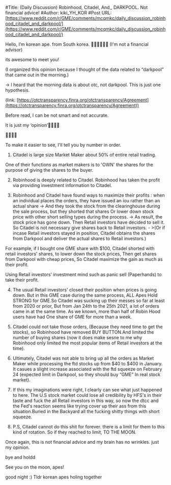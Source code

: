 #Title: (Daily Discussion) Robinhood, Citadel, And,, DARKPOOL. Not financial advice!
#Author: kiki_YH_KOR
#Post URL: [https://www.reddit.com/r/GME/comments/mcqmkc/daily_discussion_robinhood_citadel_and_darkpool/](https://www.reddit.com/r/GME/comments/mcqmkc/daily_discussion_robinhood_citadel_and_darkpool/)


Hello, I’m korean ape. from South korea. 🚀🚀🚀🚀🚀🚀 (I'm not a financial advisor)

its awesome to meet you!

(I organized this opinion because I thought of the data related to “darkpool” that came out in the morning.)

\->   I heard that the morning data is about otc, not darkpool. This is just one hypothesis. 

(link: [https://otctransparency.finra.org/otctransparency/Agreement](https://otctransparency.finra.org/otctransparency/Agreement))

Before read, I can be not smart and not accurate.

It is just my ‘opinion’🚀🚀🚀🚀

🚀🚀🚀🚀

To make it easier to see, I'll tell you by number in order.

1. Citadel is large size Market Maker about 50% of entire retail trading.

One of their functions as market makers is to 'OWN' the shares for the purpose of giving the shares to the buyer.

2. Robinhood is deeply related to Citadel. Robinhood has taken the profit via providing investment information to Citadel.

3. Robinhood and Citadel have found ways to maximize their profits : when an individual places the orders, they have issued an iou rather than an actual share -> And they took the stock from the clearinghouse during the sale process, but they shorted that shares Or lower down stock price with other short selling types during the process. -> As result, the stock price has gone down. Then Retail investors have decided to sell it. So Citadel is not necessary give shares back to Retail investors. - >(Or if incase Retail investors stayed in position, Citadel obtains the shares from Darkpool and deliver the actual shares to Retail investors.)

For example, if I bought one GME share with $100, Citadel shorted with retail investors' shares, to lower down the stock prices, Then get shares from Darkpool with cheap prices, So Citadel maximize the gain as much as their profit.

Using Retail investors' investment mind such as panic sell (Paperhands) to take their profit.

4. The usual Retail investors' closed their position when prices is going down. But in this GME case during the same process, ALL Apes Hold STRONG for GME.So Citadel was sucking up their messes so far at least from 2020 or prior, But from Jan 24th to the 25th 2021, a lot of orders came in at the same time. As we known, more than half of Robin Hood users have had One share of GME for more than a week.

5. Citadel could not take those orders, (Because they need time to get the stocks), so Robinhood have removed BUY BUTTON.And limited the number of buying shares (now it does make sesne to me why Robinhood only limited the most popular items of Retail investors at the time).

6. Ultimately, Citadel was not able to bring up all the orders as Market Maker while processing the ftd stocks up from $40 to $400 in January. It casues a slight increase associated with the ftd squeeze on February 24 (expected limit in Darkpool, so they should buy “GME” In real stock market).

7. If this my imaginations were right, I clearly can see what just happened to here. The U.S stock market could lose all credibility by HFS's in their taste and fuck the all Retail investors in this way, so now the dtcc and the Fed's reaction seems like trying cover up their ass from this situation.Buried in the Backyard all the fucking shitty things with short squeeze.

8. P.S, Citadel cannot do this shit for forever. there is a limit for them to this kind of rotation. So if they reached to limit, TO THE MOON.

Once again, this is not financial advice and my brain has no wrinkles. just my opinion.

bye and holdd

See you on the moon, apes!

good night :)  Tldr korean apes holing together